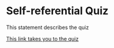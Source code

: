 Self-referential Quiz
====================

This statement describes the quiz

[This link takes you to the quiz](https://mollikka.github.io/Self-referentialQuiz/)
